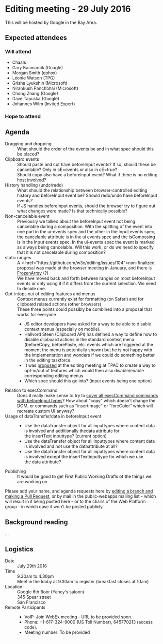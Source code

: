 <html>
<head>
<meta charset="utf-8">
<title>29 July 2016 HTML Editing meeting</title>
</head>
<body>
<h1>Editing meeting - 29 July 2016</h1>

<p>This will be hosted by Google in the Bay Area.</p>

<h2>Expected attendees</h2>

<h3>Will attend</h3>

<ul>
<li>Chaals</li>
<li>Gary Kacmarcik (Google)</li>
<li>Morgan Smith (ephox)</li>
<li>L&eacute;onie Watson (TPG)</li>
<li>Grisha Lyukshin (Microsoft)</li>
<li>Nirankush Panchbhai (Microsoft)</li>
<li>Chong Zhang (Google)</li>
<li>Dave Tapuska (Google)</li>
<li>Johannes Wilm (Invited Expert)</li>
</ul>

<h3>Hope to attend</h3>
<ul>
</ul>

<h2>Agenda</h2>
<dl>
<dt>Dragging and dropping</dd>
<dd>What should the order of the events be and in what spec
should this be placed?</dd>
<dt>Clipboard events</dt>
<dd>Should paste and cut have beforeInput events?</dt>
If so, should these be cancelable? Only in cE=events or also in cE=true?</dd>
<dd>Should copy also have a beforeInput event? What if there is no
editing host involved?</dd>
<dt>History handling (undo/redo)</dt>
<dd>What should the relationship between browser-controlled editing history
and beforeInput event be? Should redo/undo have beforeInput events?</dd>
<dd>If JS handles beforeInput events, should the browser try to figure out
what changes were made? Is that technically possible?</dd>
<dt>Non-cancelable event</dt>
<dd>Previously we talked about the beforeInput event not being cancelable
during a composition. With the splitting of the event into one part in the
ui-events spec and the other in the Input events spec, the cancelable
attribute is in the ui events spec and the isComposing is in the Input
events spec. In the ui-events spec the event is marked as always being
cancelable. Will this work, or do we need to specify that it is not
cancelable during composition?</dd>
<dt>static ranges</dt>
<dd>A < href="https://github.com/w3c/editing/issues/104">non-finalized proposal</a>
was made at the browser meeting in January, and there is
<a href="https://github.com/w3c/editing/issues/104">FrozenArray</a> (?)</dd>
<dd>We have moved back and forth between ranges on most beforeInput events
or only using it if it differs from the current selection. We need to
decide one.</dd>
<dt>Opt-in/opt-out of editing features and menus</dt>
<dd>Context menus currently exist for formatting (on Safari) and for clipboard
related actions (other browsers)<dd>
<dd>These three points could possibly be combined into a proposal that works
for everyone
<ul>
<li>JS editor developers have asked for a way to be able to disable
context menus (especially on mobile).</li>
<li>Hallvord Steen (Clipboard API) has defined a way to define how to
disable clipboard actions in the standard context menu (beforeCopy,
beforePaste, etc. events which are triggered at the moment the menu is
potentially shown) but he is not happy with the implementation and wonders
if we could do something better in the editing taskforce.</li>
<li>It was <a href="https://github.com/w3c/editing/issues/93">proposed</a>
at the editing meeting at TPAC to create a way to opt-in/out of
features which would then also disable/enable corresponding
editing menus</li>
<li>Which spec should this go into? (input events being one option)</li>
</ul>
</dd>
<dt>Relation to execCommand</dt>
<dd>Does it really make sense to try to
<a href="https://github.com/w3c/editing/issues/79">cover all execCommand
commands with beforeInput types</a>? How about "copy" which doesn't
change the DOM, or commands such as "insertImage" or "foreColor" which
will recreate custom UI anyway?</dd>
<dt>Usage of dataTransfer/data in beforeInput event</dt>
<dd><ul>
<li>Use the dataTransfer object for all inputtypes where content data is involved and additionally thedata attribute for
the insertText inputtype? (current option)</li>
<li>Use the dataTransfer object for all inputtypes where content data is involved and not use the dataattribute at all?</li>
<li>Use the dataTransfer object for all inputtypes where content data is involved except the insertTextinputtype for which we use the data attribute?</li>
<ul>
</dd>
<dt>Publishing</dt>
<dd>It would be good to get First Public Working Drafts of the things
we are working on</dd>
</dl>


<p>Please add your name, and agenda requests here by <a href="https://github.com/w3c/WebPlatformWG/blob/gh-pages/meetings/16janWC.md">editing a branch and making a Pull Request</a>, or by mail in the public-webapps mailing list - which will result in it being posted here - or to the chairs of the Web Platform group - in which case it won't be posted publicly.</p>

<h2>Background reading</h2>
<p>…</p>

<h2>Logistics</h2>

<dl>
<dt>Date</dt>
<dd>July 29th 2016</dd>
<dt>Time</dt>
<dd>9.30am to 4.30pm
<br>
Meet in the lobby at 9.30am to register (breakfast  closes at 10am)</dd>
<dt>Location</dt>
<dd>Google 6th floor (Yancy's saloon)
<br>
345 Spear street
<br>
San Francisco</dd>
<dt>Remote Participants</dt>
<dd>
<ul>
<li>VoIP: Join WebEx meeting - URL to be provided soon.</li>
<li>Phone: +1-617-324-0000 (US Toll Number), 645770213 (access code).</li>
<li>Meeting number: To be provided</li>.
</ul>
</dd>
</dl>

</body>
</html>
